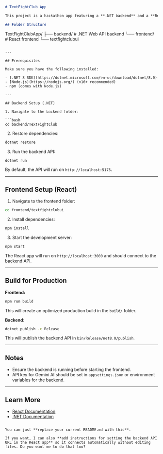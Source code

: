 ```markdown
# TextFightClub App

This project is a hackathon app featuring a **.NET backend** and a **React frontend**. It simulates a roast battle between bots using AI-generated responses.

## Folder Structure

```

TextFightClubApp/
├── backend/           # .NET Web API backend
└── frontend/          # React frontend
└── textfightclubui

````

---

## Prerequisites

Make sure you have the following installed:

- [.NET 8 SDK](https://dotnet.microsoft.com/en-us/download/dotnet/8.0)
- [Node.js](https://nodejs.org/) (v16+ recommended)
- npm (comes with Node.js)

---

## Backend Setup (.NET)

1. Navigate to the backend folder:

```bash
cd backend/TextFightClub
````

2. Restore dependencies:

```bash
dotnet restore
```

3. Run the backend API:

```bash
dotnet run
```

By default, the API will run on `http://localhost:5175`.

---

## Frontend Setup (React)

1. Navigate to the frontend folder:

```bash
cd frontend/textfightclubui
```

2. Install dependencies:

```bash
npm install
```

3. Start the development server:

```bash
npm start
```

The React app will run on `http://localhost:3000` and should connect to the backend API.

---

## Build for Production

**Frontend:**

```bash
npm run build
```

This will create an optimized production build in the `build/` folder.

**Backend:**

```bash
dotnet publish -c Release
```

This will publish the backend API in `bin/Release/net8.0/publish`.

---

## Notes

* Ensure the backend is running before starting the frontend.
* API key for Gemini AI should be set in `appsettings.json` or environment variables for the backend.

---

## Learn More

* [React Documentation](https://reactjs.org/docs/getting-started.html)
* [.NET Documentation](https://docs.microsoft.com/en-us/dotnet/)

```

You can just **replace your current README.md with this**.  

If you want, I can also **add instructions for setting the backend API URL in the React app** so it connects automatically without editing files. Do you want me to do that too?
```
